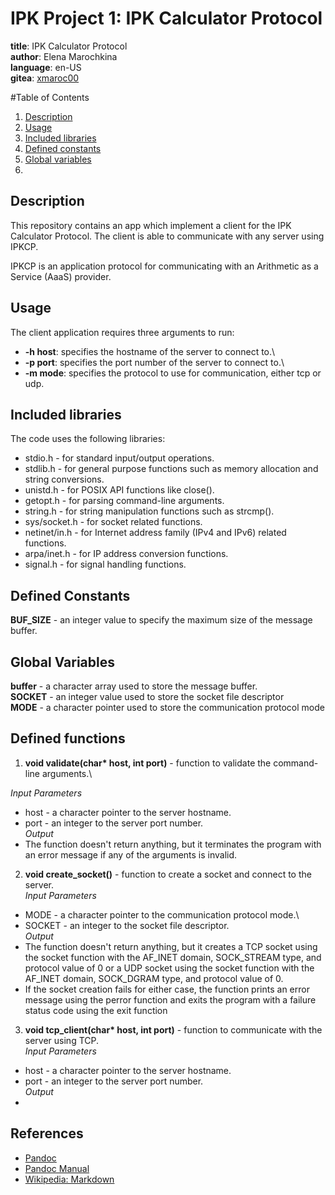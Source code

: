 # IPK Project 1: IPK Calculator Protocol
**title**: IPK Calculator Protocol\
**author**: Elena Marochkina\
**language**: en-US\
**gitea**: [xmaroc00](https://gitlab.fit.cvut.cz/emarochk/ipk-proj1)

#Table of Contents
1. [Description](#description)
2. [Usage](#usage)
3. [Included libraries](#included-libraries)
4. [Defined constants](#defined-constants)
5. [Global variables](#global-variables)
6. 

## Description

This repository contains an app which implement a client for the IPK Calculator
Protocol. The client is able to communicate with any server using IPKCP.

IPKCP is an application protocol for communicating with an Arithmetic as a Service (AaaS) provider.

## Usage
The client application requires three arguments to run:

- **-h host**: specifies the hostname of the server to connect to.\
- **-p port**: specifies the port number of the server to connect to.\
- **-m mode**: specifies the protocol to use for communication, either tcp or udp.

## Included libraries
The code uses the following libraries:

- stdio.h - for standard input/output operations.
- stdlib.h - for general purpose functions such as memory allocation and string conversions.
- unistd.h - for POSIX API functions like close().
- getopt.h - for parsing command-line arguments.
- string.h - for string manipulation functions such as strcmp().
- sys/socket.h - for socket related functions.
- netinet/in.h - for Internet address family (IPv4 and IPv6) related functions.
- arpa/inet.h - for IP address conversion functions.
- signal.h - for signal handling functions.

## Defined Constants
**BUF_SIZE** - an integer value to specify the maximum size of the message buffer.
## Global Variables
**buffer** - a character array used to store the message buffer.\
**SOCKET** - an integer value used to store the socket file descriptor\
**MODE** - a character pointer used to store the communication protocol mode

## Defined functions
1. **void validate(char\* host, int port)** - function to validate the command-line 
arguments.\

*Input Parameters*
- host - a character pointer to the server hostname.
- port - an integer to the server port number.\
    *Output*
- The function doesn't return anything, but it terminates the program with an error message if any of the arguments is invalid.

2. **void create_socket()** - function to create a socket and connect to the server.\
    *Input Parameters*
- MODE - a character pointer to the communication protocol mode.\
- SOCKET - an integer to the socket file descriptor.\
    *Output*
- The function doesn't return anything, but it creates a TCP socket using the socket function with the AF_INET domain, SOCK_STREAM type, and protocol value of 0 or
 a UDP socket using the socket function with the AF_INET domain, SOCK_DGRAM type, and protocol value of 0. 
- If the socket creation fails for either case, the function prints an error message using the perror function and exits the program with a failure status code using the exit function

3. **void tcp_client(char\* host, int port)** - function to communicate with the server using TCP.\
    *Input Parameters*
- host - a character pointer to the server hostname.
- port - an integer to the server port number.\
    *Output*
- 











## References

- [Pandoc](http://pandoc.org/)
- [Pandoc Manual](http://pandoc.org/MANUAL.html)
- [Wikipedia: Markdown](http://wikipedia.org/wiki/Markdown)